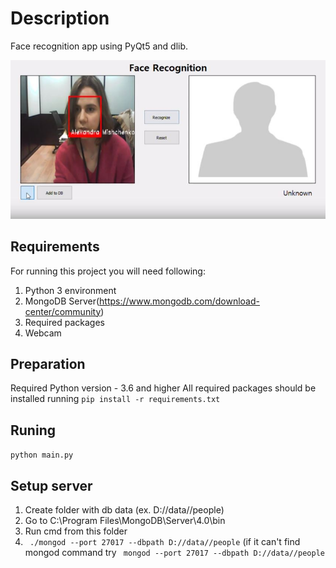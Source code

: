 # Description
Face recognition app using PyQt5 and dlib.

![Example](source/ex1.jpg?raw=true "Title")
## Requirements
For running this project you will need following:
1. Python 3 environment
2. MongoDB Server(https://www.mongodb.com/download-center/community)
3. Required packages
4. Webcam

## Preparation

Required Python version - 3.6 and higher
All required packages should be installed running ```pip install -r requirements.txt```

## Runing

```python main.py```

## Setup server
1. Create folder with db data (ex. D://data//people)
2. Go to C:\Program Files\MongoDB\Server\4.0\bin
3. Run cmd from this folder
4. ``` ./mongod --port 27017 --dbpath D://data//people``` (if it can't find mongod command try ``` mongod --port 27017 --dbpath D://data//people```
